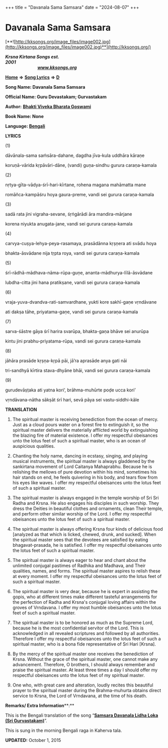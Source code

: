 +++
title = "Davanala Sama Samsara"
date = "2024-08-07"
+++

# Davanala Sama Samsara
[**![http://kksongs.org/image_files/image002.jpg](http://kksongs.org/image_files/image002.jpg)**](http://kksongs.org/)

**_Krsna Kirtana Songs est. 2001_**                                                                                                                                                 **_www.kksongs.org_**

[**Home**](http://kksongs.org/) **⇒** [**Song Lyrics**](http://kksongs.org/lyrics.html) **⇒** [**D**](http://kksongs.org/songs/song_d.html)

**Song Name: Davanala Sama Samsara**

**Official Name: Guru Devastakam; Gurvastakam**

**Author:** [**Bhakti Viveka Bharata Goswami**](http://kksongs.org/authors/list/bvivekabharata.html)

**Book Name: None**

**Language: [Bengali](http://kksongs.org/language/list/bengali.html)**

**LYRICS**

(1)

dāvānala-sama saḿsāra-dahane, dagdha jīva-kula uddhāra kāraṇe

koruṇā-vārida kṛpāvāri-dāne, (vandi) guṇa-sindhu gurura caraṇa-kamala

(2)

nṛtya-gīta-vādya-śrī-hari-kīrtane, rohena magana mahāmatta mane

romāñca-kampāśru hoya gaura-preme, vandi sei gurura caraṇa-kamala

(3)

sadā rata jini vigraha-sevane, śṛńgārādi āra mandira-mārjane

korena niyukta anugata-jane‚ vandi sei gurura caraṇa-kamala

(4)

carvya-cuṣya-lehya-peya-rasamaya, prasādānna kṛṣṇera ati svādu hoya

bhakta-āsvādane nija tṛpta roya, vandi sei gurura caraṇa-kamala

(5)

śrī-rādhā-mādhava-nāma-rūpa-guṇe, ananta-mādhurya-līlā-āsvādane

lubdha-citta jini hana pratikṣane, vandi sei gurura caraṇa-kamala

(6)

vraja-yuva-dvandva-rati-samvardhane, yukti kore sakhī-gaṇe vṛndāvane

ati dakṣa tāhe, priyatama-gaṇe, vandi sei gurura caraṇa-kamala

(7)

sarva-śāstre gāya śrī harira svarūpa, bhakta-gaṇa bhāve sei anurūpa

kintu jini prabhu-priyatama-rūpa, vandi sei gurura caraṇa-kamala

(8)

jāhāra prasāde kṛṣṇa-kṛpā pāi, jā’ra aprasāde anya gati nāi

tri-sandhyā kīrtira stava-dhyāne bhāi, vandi sei gurura caraṇa-kamala

(9)

gurudevāṣṭaka ati yatna kori’, brāhma-muhūrte poḍe ucca kori’

vṛndāvana-nātha sākṣāt śrī hari, sevā pāya sei vastu-siddhi-kāle

**TRANSLATION**

1) The spiritual master is receiving benediction from the ocean of mercy. Just as a cloud pours water on a forest fire to extinguish it, so the spiritual master delivers the materially afflicted world by extinguishing the blazing fire of material existence. I offer my respectful obeisances unto the lotus feet of such a spiritual master, who is an ocean of auspicious qualities.

2) Chanting the holy name, dancing in ecstasy, singing, and playing musical instruments, the spiritual master is always gladdened by the sankirtana movement of Lord Caitanya Mahaprabhu. Because he is relishing the mellows of pure devotion within his mind, sometimes his hair stands on end, he feels quivering in his body, and tears flow from his eyes like waves. I offer my respectful obeisances unto the lotus feet of such a spiritual master.

3) The spiritual master is always engaged in the temple worship of Sri Sri Radha and Krsna. He also engages his disciples in such worship. They dress the Deities in beautiful clothes and ornaments, clean Their temple, and perform other similar worship of the Lord. I offer my respectful obeisances unto the lotus feet of such a spiritual master.

4) The spiritual master is always offering Krsna four kinds of delicious food \[analyzed as that which is licked, chewed, drunk, and sucked\]. When the spiritual master sees that the devotees are satisfied by eating bhagavat-prasada, he is satisfied. I offer my respectful obeisances unto the lotus feet of such a spiritual master.

5) The spiritual master is always eager to hear and chant about the unlimited conjugal pastimes of Radhika and Madhava, and Their qualities, names, and forms. The spiritual master aspires to relish these at every moment. I offer my respectful obeisances unto the lotus feet of such a spiritual master.

6) The spiritual master is very dear, because he is expert in assisting the gopis, who at different times make different tasteful arrangements for the perfection of Radha and Krsna's conjugal loving affairs within the groves of Vrndavana. I offer my most humble obeisances unto the lotus feet of such a spiritual master.

7) The spiritual master is to be honored as much as the Supreme Lord, because he is the most confidential servitor of the Lord. This is acknowledged in all revealed scriptures and followed by all authorities. Therefore I offer my respectful obeisances unto the lotus feet of such a spiritual master, who is a bona fide representative of Sri Hari \[Krsna\].

8) By the mercy of the spiritual master one receives the benediction of Krsna. Without the grace of the spiritual master, one cannot make any advancement. Therefore, O brothers, I should always remember and praise the spiritual master. At least three times a day I should offer my respectful obeisances unto the lotus feet of my spiritual master.

9) One who, with great care and alteration, loudly recites this beautiful prayer to the spiritual master during the Brahma-muhurta obtains direct service to Krsna, the Lord of Vrndavana, at the time of his death.

**Remarks/ Extra Information****:**

This is the Bengali translation of the song “**[Samsara Davanala Lidha Loka (Sri Gurvastakam)](http://kksongs.org/songs/s/samsaradavanala.html)**”.

This is sung in the morning Bengali raga in Kaherva tala.

**UPDATED:** October 1, 2015